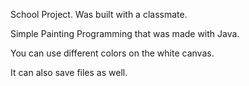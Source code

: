School Project. Was built with a classmate.

Simple Painting Programming that was made with Java.

You can use different colors on the white canvas. 

It can also save files as well. 
